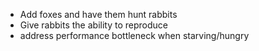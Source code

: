 - Add foxes and have them hunt rabbits
- Give rabbits the ability to reproduce
- address performance bottleneck when starving/hungry
